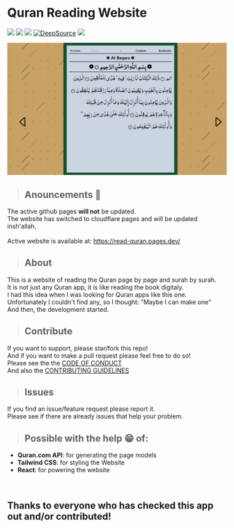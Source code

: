 # Quran Reading Website 

<a href="https://read-quran.pages.dev"><img src="https://img.shields.io/badge/Go_to-Website-green"></a> <a href="https://github.com/quran/quran.com-api"><img src="https://img.shields.io/badge/Go_to-API-purple"></a> <a href="https://abdullah.abdulmunim.com"><img src="https://img.shields.io/badge/Go_to-My_Personal_Site-orange"></a> [![DeepSource](https://app.deepsource.com/gh/Abdullah-coder2013/Quran.svg/?label=resolved+issues&show_trend=true&token=SyNYYd0As72tadjQDZPP-AMJ)](https://app.deepsource.com/gh/Abdullah-coder2013/Quran/?ref=repository-badge) <a href="https://docs.github.com/en/code-security/dependabot/dependabot-security-updates/configuring-dependabot-security-updates"><img src="https://camo.githubusercontent.com/7f4aec020ec1dccb8ae5c9479116a9a403ce460ee1674a4379dea2cbc11962ff/68747470733a2f2f696d672e736869656c64732e696f2f62616467652f446570656e6461626f742d656e61626c65642d626c75652e737667"/></a>

<img src="/public/images/image.png">
<!--<img src="/public/screenshots/1.png">
<img src="/public/screenshots/2.png">
<img src="/public/screenshots/3.png">
<img src="/public/screenshots/4.png">--!>


> ## Anouncements 📢

The active github pages **will not** be updated.<br/>
The website has switched to cloudflare pages and will be updated insh'allah.<br/>
<br/>
Active website is available at: https://read-quran.pages.dev/<br/>
> ## About 

This is a website of reading the Quran page by page and surah by surah.<br/>
It is not just any Quran app, it is like reading the book digitaly.<br/>
I had this idea when I was looking for Quran apps like this one.<br/>
Unfortunately I couldn't find any, so I thought: "Maybe I can make one"<br/>
And then, the development started.<br/>

> ## Contribute

If you want to support, please star/fork this repo!<br/>
And if you want to make a pull request please feel free to do so!<br/>
Please see the the [CODE OF CONDUCT](https://github.com/Abdullah-coder2013/Quran/blob/main/CODE_OF_CONDUCT.md)<br/>
And also the [CONTRIBUTING GUIDELINES](https://github.com/Abdullah-coder2013/Quran/blob/main/CONTRIBUTING.md)

> ## Issues

If you find an issue/feature request please report it.<br/>
Please see if there are already issues that help your problem.

> ## Possible with the help 😁 of:

- **Quran.com API**: for generating the page models
- **Tailwind CSS**: for styling the Website
- **React**: for powering the website
<br/>

## Thanks to everyone who has checked this app out and/or contributed!
